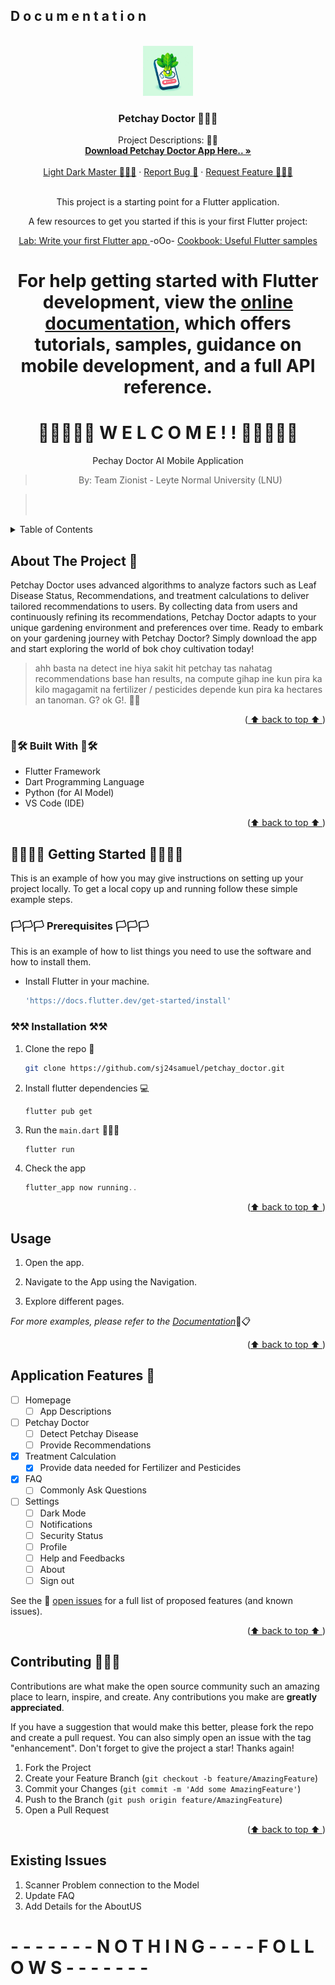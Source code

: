 ## D o c u m e n t a t i o n

<!-- Improved compatibility of back to top link: See: https://github.com/othneildrew/Best-README-Template/pull/73 -->

<a name="readme-top"></a>

<br />
<div align="center">
  <a href="https://github.com/github_username/repo_name">
    <img src="https://github.com/lightdarkmaster/petchay_doctor/blob/main/assets/icon.jpg?raw=true" alt="Logo" width="80" height="80">
  </a>

<h3 align="center"> Petchay Doctor 👨🏽‍⚕️</h3>

  <p align="center">
    Project Descriptions: 🕵🏽
    <br />
    <a href="https://github.com/lightdarkmaster/petchay_doctor/releases/tag/Petchay_Doctor_v1.0.0"><strong>Download Petchay Doctor App Here.. »</strong></a>
    <br />
    <br />
    <a href="https://github.com/lightdarkmaster/">Light Dark Master 🧑🏽‍💻</a>
    ·
    <a href="https://www.facebook.com/ChanNotDiff/">Report Bug 🐞</a>
    ·
    <a href="https://www.facebook.com/ChanNotDiff/">Request Feature 🙋🏽‍♂️</a>
    <br/>
<br/>
    
This project is a starting point for a Flutter application.

A few resources to get you started if this is your first Flutter project:

 [Lab: Write your first Flutter app ](https://docs.flutter.dev/get-started/codelab)
 -oOo-
 [ Cookbook: Useful Flutter samples](https://docs.flutter.dev/cookbook)

For help getting started with Flutter development, view the
[online documentation](https://docs.flutter.dev/), which offers tutorials,
samples, guidance on mobile development, and a full API reference.
=======

# 🎊🎉🎊🎉🎊 W E L C O M E ! ! 🎊🎉🎊🎉🎊

Pechay Doctor AI Mobile Application
> By: Team Zionist - Leyte Normal University (LNU)

<!-- >> git log: 08d454faae3add1386e9caf47f5795886aea3034 -->
> <br/>
> <br/>

  </p>
</div>

<!-- TABLE OF CONTENTS -->
<details>
  <summary>Table of Contents</summary>
  <ol>
    <li>
      <a href="#about-the-project">About The Project</a>
      <ul>
        <li><a href="#built-with">Built With</a></li>
      </ul>
    </li>
    <li>
      <a href="#getting-started">Getting Started</a>
      <ul>
        <li><a href="#prerequisites">Prerequisites</a></li>
        <li><a href="#installation">Installation</a></li>
      </ul>
    </li>
    <li><a href="#usage">Usage</a></li>
    <li><a href="#roadmap">Roadmap</a></li>
    <li><a href="#contributing">Contributing</a></li>
    <li><a href="#license">License</a></li>
    <li><a href="#contact">Contact</a></li>
    <li><a href="#acknowledgments">Acknowledgments</a></li>
  </ol>
</details>

<!-- ABOUT THE PROJECT -->

## About The Project 📱

Petchay Doctor uses advanced algorithms to analyze factors such as Leaf Disease Status, Recommendations, and treatment calculations to deliver tailored recommendations to users. By collecting data from users and continuously refining its recommendations, Petchay Doctor adapts to your unique gardening environment and preferences over time. Ready to embark on your gardening journey with Petchay Doctor? Simply download the app and start exploring the world of bok choy cultivation today!
> ahh basta na detect ine hiya sakit hit petchay tas nahatag recommendations base han results, na compute gihap ine kun pira ka kilo magagamit na fertilizer / pesticides depende kun pira ka hectares an tanoman. G? ok G!. 👍🏻

<p align="right">(<a href="#readme-top"> ⬆️ back to top ⬆️ </a>)</p>

### 🔧🛠 Built With 🔧🛠

- Flutter Framework
- Dart Programming Language
- Python (for AI Model)
- VS Code (IDE)

<p align="right">(<a href="#readme-top">⬆️ back to top ⬆️ </a>)</p>

<!-- GETTING STARTED -->

## 🚩🚩🚩🚩 Getting Started 🚩🚩🚩🚩

This is an example of how you may give instructions on setting up your project locally.
To get a local copy up and running follow these simple example steps.

### 🏳️🏳️🏳️ Prerequisites 🏳️🏳️🏳️

This is an example of how to list things you need to use the software and how to install them.

- Install Flutter in your machine.
  ```sh
  'https://docs.flutter.dev/get-started/install'
  ```

### ⚒⚒ Installation ⚒⚒

1. Clone the repo 📑
   ```sh
   git clone https://github.com/sj24samuel/petchay_doctor.git
   ```
2. Install flutter dependencies 💻
   ```flutter pub get
   flutter pub get
   ```
3. Run the `main.dart` 🏃🏽‍♂️
   ```dart
   flutter run
   ```
4. Check the  app
   ```dart
   flutter_app now running..
   ```

<p align="right">(<a href="#readme-top">⬆️ back to top ⬆️ </a>)</p>

<!-- USAGE EXAMPLES -->

## Usage

1. Open the app.

2. Navigate to the App using the Navigation.

3. Explore different pages.

_For more examples, please refer to the [Documentation](https://flutter.dev/)_📑📋

<p align="right">(<a href="#readme-top">⬆️ back to top ⬆️ </a>)</p>

<!-- ROADMAP -->

## Application Features 💼

- [ ] Homepage
  - [ ] App Descriptions
- [ ] Petchay Doctor
  - [ ] Detect Petchay Disease
  - [ ] Provide Recommendations
- [x] Treatment Calculation
  - [x] Provide data needed for Fertilizer and Pesticides
- [x] FAQ
  - [ ] Commonly Ask Questions
- [ ] Settings
  - [ ] Dark Mode
  - [ ] Notifications
  - [ ] Security Status
  - [ ] Profile
  - [ ] Help and Feedbacks
  - [ ] About
  - [ ] Sign out

See the 👀 [open issues](https://github.com/sj24samuel/petchay_doctor/tree/master) for a full list of proposed features (and known issues).

<p align="right">(<a href="#readme-top">⬆️ back to top ⬆️ </a>)</p>

<!-- CONTRIBUTING -->

## Contributing 🧑🏼‍⚖️

Contributions are what make the open source community such an amazing place to learn, inspire, and create. Any contributions you make are **greatly appreciated**.

If you have a suggestion that would make this better, please fork the repo and create a pull request. You can also simply open an issue with the tag "enhancement".
Don't forget to give the project a star! Thanks again!

1. Fork the Project
2. Create your Feature Branch (`git checkout -b feature/AmazingFeature`)
3. Commit your Changes (`git commit -m 'Add some AmazingFeature'`)
4. Push to the Branch (`git push origin feature/AmazingFeature`)
5. Open a Pull Request

<p align="right">(<a href="#readme-top">⬆️ back to top ⬆️ </a>)</p>



## Existing Issues
1. Scanner Problem connection to the Model
2. Update FAQ
3. Add Details for the AboutUS


# - - - - - - - N O T H I N G - - - -  F O L L O W S - - - - - - -
